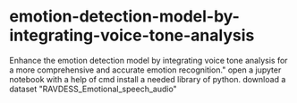 # emotion-detection-model-by-integrating-voice-tone-analysis
Enhance the emotion detection model by integrating voice tone analysis for a more comprehensive and accurate emotion recognition."
open a jupyter notebook with a help of cmd 
install a needed library of python.
download a dataset "RAVDESS_Emotional_speech_audio"
